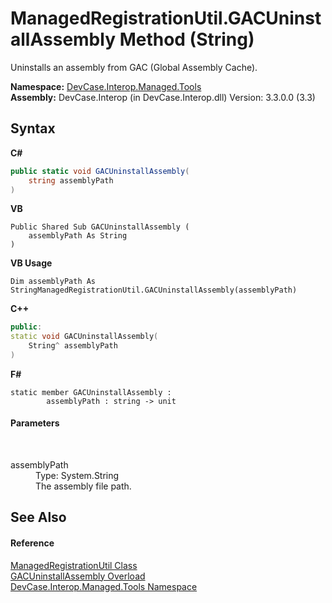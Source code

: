 # ManagedRegistrationUtil.GACUninstallAssembly Method (String)
 

Uninstalls an assembly from GAC (Global Assembly Cache).

**Namespace:**&nbsp;<a href="N_DevCase_Interop_Managed_Tools">DevCase.Interop.Managed.Tools</a><br />**Assembly:**&nbsp;DevCase.Interop (in DevCase.Interop.dll) Version: 3.3.0.0 (3.3)

## Syntax

**C#**<br />
``` C#
public static void GACUninstallAssembly(
	string assemblyPath
)
```

**VB**<br />
``` VB
Public Shared Sub GACUninstallAssembly ( 
	assemblyPath As String
)
```

**VB Usage**<br />
``` VB Usage
Dim assemblyPath As StringManagedRegistrationUtil.GACUninstallAssembly(assemblyPath)
```

**C++**<br />
``` C++
public:
static void GACUninstallAssembly(
	String^ assemblyPath
)
```

**F#**<br />
``` F#
static member GACUninstallAssembly : 
        assemblyPath : string -> unit 

```


#### Parameters
&nbsp;<dl><dt>assemblyPath</dt><dd>Type: System.String<br />The assembly file path.</dd></dl>

## See Also


#### Reference
<a href="T_DevCase_Interop_Managed_Tools_ManagedRegistrationUtil">ManagedRegistrationUtil Class</a><br /><a href="Overload_DevCase_Interop_Managed_Tools_ManagedRegistrationUtil_GACUninstallAssembly">GACUninstallAssembly Overload</a><br /><a href="N_DevCase_Interop_Managed_Tools">DevCase.Interop.Managed.Tools Namespace</a><br />